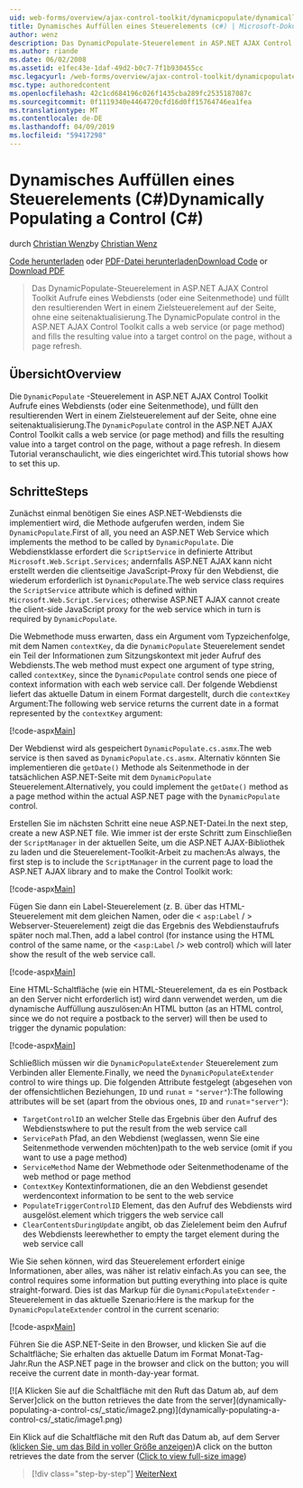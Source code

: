 ```yaml
---
uid: web-forms/overview/ajax-control-toolkit/dynamicpopulate/dynamically-populating-a-control-cs
title: Dynamisches Auffüllen eines Steuerelements (c#) | Microsoft-Dokumentation
author: wenz
description: Das DynamicPopulate-Steuerelement in ASP.NET AJAX Control Toolkit Aufrufe eines Webdiensts (oder eine Seitenmethode) und füllt den resultierenden Wert in ein Zielsteuerelement, auf t...
ms.author: riande
ms.date: 06/02/2008
ms.assetid: e1fec43e-1daf-49d2-b0c7-7f1b930455cc
msc.legacyurl: /web-forms/overview/ajax-control-toolkit/dynamicpopulate/dynamically-populating-a-control-cs
msc.type: authoredcontent
ms.openlocfilehash: 42c1cd684196c026f1435cba289fc2535187087c
ms.sourcegitcommit: 0f1119340e4464720cfd16d0ff15764746ea1fea
ms.translationtype: MT
ms.contentlocale: de-DE
ms.lasthandoff: 04/09/2019
ms.locfileid: "59417298"
---
```

# <a name="dynamically-populating-a-control-c"></a><span data-ttu-id="d66d2-103">Dynamisches Auffüllen eines Steuerelements (C#)</span><span class="sxs-lookup"><span data-stu-id="d66d2-103">Dynamically Populating a Control (C#)</span></span>

<span data-ttu-id="d66d2-104">durch [Christian Wenz](https://github.com/wenz)</span><span class="sxs-lookup"><span data-stu-id="d66d2-104">by [Christian Wenz](https://github.com/wenz)</span></span>

<span data-ttu-id="d66d2-105">[Code herunterladen](http://download.microsoft.com/download/d/8/f/d8f2f6f9-1b7c-46ad-9252-e1fc81bdea3e/dynamicpopulate0.cs.zip) oder [PDF-Datei herunterladen](http://download.microsoft.com/download/b/6/a/b6ae89ee-df69-4c87-9bfb-ad1eb2b23373/dynamicpopulate0CS.pdf)</span><span class="sxs-lookup"><span data-stu-id="d66d2-105">[Download Code](http://download.microsoft.com/download/d/8/f/d8f2f6f9-1b7c-46ad-9252-e1fc81bdea3e/dynamicpopulate0.cs.zip) or [Download PDF](http://download.microsoft.com/download/b/6/a/b6ae89ee-df69-4c87-9bfb-ad1eb2b23373/dynamicpopulate0CS.pdf)</span></span>

> <span data-ttu-id="d66d2-106">Das DynamicPopulate-Steuerelement in ASP.NET AJAX Control Toolkit Aufrufe eines Webdiensts (oder eine Seitenmethode) und füllt den resultierenden Wert in einem Zielsteuerelement auf der Seite, ohne eine seitenaktualisierung.</span><span class="sxs-lookup"><span data-stu-id="d66d2-106">The DynamicPopulate control in the ASP.NET AJAX Control Toolkit calls a web service (or page method) and fills the resulting value into a target control on the page, without a page refresh.</span></span>


## <a name="overview"></a><span data-ttu-id="d66d2-107">Übersicht</span><span class="sxs-lookup"><span data-stu-id="d66d2-107">Overview</span></span>

<span data-ttu-id="d66d2-108">Die `DynamicPopulate` -Steuerelement in ASP.NET AJAX Control Toolkit Aufrufe eines Webdiensts (oder eine Seitenmethode), und füllt den resultierenden Wert in einem Zielsteuerelement auf der Seite, ohne eine seitenaktualisierung.</span><span class="sxs-lookup"><span data-stu-id="d66d2-108">The `DynamicPopulate` control in the ASP.NET AJAX Control Toolkit calls a web service (or page method) and fills the resulting value into a target control on the page, without a page refresh.</span></span> <span data-ttu-id="d66d2-109">In diesem Tutorial veranschaulicht, wie dies eingerichtet wird.</span><span class="sxs-lookup"><span data-stu-id="d66d2-109">This tutorial shows how to set this up.</span></span>

## <a name="steps"></a><span data-ttu-id="d66d2-110">Schritte</span><span class="sxs-lookup"><span data-stu-id="d66d2-110">Steps</span></span>

<span data-ttu-id="d66d2-111">Zunächst einmal benötigen Sie eines ASP.NET-Webdiensts die implementiert wird, die Methode aufgerufen werden, indem Sie `DynamicPopulate`.</span><span class="sxs-lookup"><span data-stu-id="d66d2-111">First of all, you need an ASP.NET Web Service which implements the method to be called by `DynamicPopulate`.</span></span> <span data-ttu-id="d66d2-112">Die Webdienstklasse erfordert die `ScriptService` in definierte Attribut `Microsoft.Web.Script.Services`; andernfalls ASP.NET AJAX kann nicht erstellt werden die clientseitige JavaScript-Proxy für den Webdienst, die wiederum erforderlich ist `DynamicPopulate`.</span><span class="sxs-lookup"><span data-stu-id="d66d2-112">The web service class requires the `ScriptService` attribute which is defined within `Microsoft.Web.Script.Services`; otherwise ASP.NET AJAX cannot create the client-side JavaScript proxy for the web service which in turn is required by `DynamicPopulate`.</span></span>

<span data-ttu-id="d66d2-113">Die Webmethode muss erwarten, dass ein Argument vom Typzeichenfolge, mit dem Namen `contextKey`, da die `DynamicPopulate` Steuerelement sendet ein Teil der Informationen zum Sitzungskontext mit jeder Aufruf des Webdiensts.</span><span class="sxs-lookup"><span data-stu-id="d66d2-113">The web method must expect one argument of type string, called `contextKey`, since the `DynamicPopulate` control sends one piece of context information with each web service call.</span></span> <span data-ttu-id="d66d2-114">Der folgende Webdienst liefert das aktuelle Datum in einem Format dargestellt, durch die `contextKey` Argument:</span><span class="sxs-lookup"><span data-stu-id="d66d2-114">The following web service returns the current date in a format represented by the `contextKey` argument:</span></span>

[!code-aspx[Main](dynamically-populating-a-control-cs/samples/sample1.aspx)]

<span data-ttu-id="d66d2-115">Der Webdienst wird als gespeichert `DynamicPopulate.cs.asmx`.</span><span class="sxs-lookup"><span data-stu-id="d66d2-115">The web service is then saved as `DynamicPopulate.cs.asmx`.</span></span> <span data-ttu-id="d66d2-116">Alternativ könnten Sie implementieren die `getDate()` Methode als Seitenmethode in der tatsächlichen ASP.NET-Seite mit dem `DynamicPopulate` Steuerelement.</span><span class="sxs-lookup"><span data-stu-id="d66d2-116">Alternatively, you could implement the `getDate()` method as a page method within the actual ASP.NET page with the `DynamicPopulate` control.</span></span>

<span data-ttu-id="d66d2-117">Erstellen Sie im nächsten Schritt eine neue ASP.NET-Datei.</span><span class="sxs-lookup"><span data-stu-id="d66d2-117">In the next step, create a new ASP.NET file.</span></span> <span data-ttu-id="d66d2-118">Wie immer ist der erste Schritt zum Einschließen der `ScriptManager` in der aktuellen Seite, um die ASP.NET AJAX-Bibliothek zu laden und die Steuerelement-Toolkit-Arbeit zu machen:</span><span class="sxs-lookup"><span data-stu-id="d66d2-118">As always, the first step is to include the `ScriptManager` in the current page to load the ASP.NET AJAX library and to make the Control Toolkit work:</span></span>

[!code-aspx[Main](dynamically-populating-a-control-cs/samples/sample2.aspx)]

<span data-ttu-id="d66d2-119">Fügen Sie dann ein Label-Steuerelement (z. B. über das HTML-Steuerelement mit dem gleichen Namen, oder die &lt; `asp:Label`  / &gt; Webserver-Steuerelement) zeigt die das Ergebnis des Webdienstaufrufs später noch mal.</span><span class="sxs-lookup"><span data-stu-id="d66d2-119">Then, add a label control (for instance using the HTML control of the same name, or the &lt;`asp:Label` /&gt; web control) which will later show the result of the web service call.</span></span>

[!code-aspx[Main](dynamically-populating-a-control-cs/samples/sample3.aspx)]

<span data-ttu-id="d66d2-120">Eine HTML-Schaltfläche (wie ein HTML-Steuerelement, da es ein Postback an den Server nicht erforderlich ist) wird dann verwendet werden, um die dynamische Auffüllung auszulösen:</span><span class="sxs-lookup"><span data-stu-id="d66d2-120">An HTML button (as an HTML control, since we do not require a postback to the server) will then be used to trigger the dynamic population:</span></span>

[!code-aspx[Main](dynamically-populating-a-control-cs/samples/sample4.aspx)]

<span data-ttu-id="d66d2-121">Schließlich müssen wir die `DynamicPopulateExtender` Steuerelement zum Verbinden aller Elemente.</span><span class="sxs-lookup"><span data-stu-id="d66d2-121">Finally, we need the `DynamicPopulateExtender` control to wire things up.</span></span> <span data-ttu-id="d66d2-122">Die folgenden Attribute festgelegt (abgesehen von der offensichtlichen Beziehungen, `ID` und `runat` = `"server"`):</span><span class="sxs-lookup"><span data-stu-id="d66d2-122">The following attributes will be set (apart from the obvious ones, `ID` and `runat`=`"server"`):</span></span>

- `TargetControlID` <span data-ttu-id="d66d2-123">an welcher Stelle das Ergebnis über den Aufruf des Webdiensts</span><span class="sxs-lookup"><span data-stu-id="d66d2-123">where to put the result from the web service call</span></span>
- `ServicePath` <span data-ttu-id="d66d2-124">Pfad, an den Webdienst (weglassen, wenn Sie eine Seitenmethode verwenden möchten)</span><span class="sxs-lookup"><span data-stu-id="d66d2-124">path to the web service (omit if you want to use a page method)</span></span>
- `ServiceMethod` <span data-ttu-id="d66d2-125">Name der Webmethode oder Seitenmethode</span><span class="sxs-lookup"><span data-stu-id="d66d2-125">name of the web method or page method</span></span>
- `ContextKey` <span data-ttu-id="d66d2-126">Kontextinformationen, die an den Webdienst gesendet werden</span><span class="sxs-lookup"><span data-stu-id="d66d2-126">context information to be sent to the web service</span></span>
- `PopulateTriggerControlID` <span data-ttu-id="d66d2-127">Element, das den Aufruf des Webdiensts wird ausgelöst.</span><span class="sxs-lookup"><span data-stu-id="d66d2-127">element which triggers the web service call</span></span>
- `ClearContentsDuringUpdate` <span data-ttu-id="d66d2-128">angibt, ob das Zielelement beim den Aufruf des Webdiensts leere</span><span class="sxs-lookup"><span data-stu-id="d66d2-128">whether to empty the target element during the web service call</span></span>

<span data-ttu-id="d66d2-129">Wie Sie sehen können, wird das Steuerelement erfordert einige Informationen, aber alles, was näher ist relativ einfach.</span><span class="sxs-lookup"><span data-stu-id="d66d2-129">As you can see, the control requires some information but putting everything into place is quite straight-forward.</span></span> <span data-ttu-id="d66d2-130">Dies ist das Markup für die `DynamicPopulateExtender` -Steuerelement in das aktuelle Szenario:</span><span class="sxs-lookup"><span data-stu-id="d66d2-130">Here is the markup for the `DynamicPopulateExtender` control in the current scenario:</span></span>

[!code-aspx[Main](dynamically-populating-a-control-cs/samples/sample5.aspx)]

<span data-ttu-id="d66d2-131">Führen Sie die ASP.NET-Seite in den Browser, und klicken Sie auf die Schaltfläche; Sie erhalten das aktuelle Datum im Format Monat-Tag-Jahr.</span><span class="sxs-lookup"><span data-stu-id="d66d2-131">Run the ASP.NET page in the browser and click on the button; you will receive the current date in month-day-year format.</span></span>


[![A <span data-ttu-id="d66d2-132">Klicken Sie auf die Schaltfläche mit den Ruft das Datum ab, auf dem Server]</span><span class="sxs-lookup"><span data-stu-id="d66d2-132">click on the button retrieves the date from the server]</span></span>(dynamically-populating-a-control-cs/_static/image2.png)](dynamically-populating-a-control-cs/_static/image1.png)

<span data-ttu-id="d66d2-133">Ein Klick auf die Schaltfläche mit den Ruft das Datum ab, auf dem Server ([klicken Sie, um das Bild in voller Größe anzeigen](dynamically-populating-a-control-cs/_static/image3.png))</span><span class="sxs-lookup"><span data-stu-id="d66d2-133">A click on the button retrieves the date from the server ([Click to view full-size image](dynamically-populating-a-control-cs/_static/image3.png))</span></span>

> [!div class="step-by-step"]
> [<span data-ttu-id="d66d2-134">Weiter</span><span class="sxs-lookup"><span data-stu-id="d66d2-134">Next</span></span>](dynamically-populating-a-control-using-javascript-code-cs.md)
